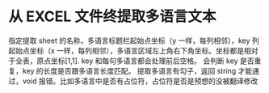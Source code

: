 # 从 EXCEL 文件终提取多语言文本

指定提取 sheet 的名称，多语言标题栏起始点坐标（y 一样，每列相邻），key 列起始点坐标（x 一样，每列相邻），多语言区域左上角右下角坐标。坐标都是相对于全表，原点坐标[1,1].
key 和每句多语言都会处理前后空格。
会判断 key 是否重复，key 的长度是否跟多语言长度匹配。
提取多语言有勾子，返回 string 才能通过，void 报错。比如多语言中是否有占位符，占位符是否是预想的没被翻译修改
